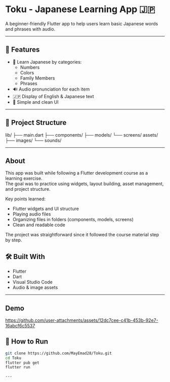 


# Toku - Japanese Learning App 🇯🇵

A beginner-friendly Flutter app to help users learn basic Japanese words and phrases with audio.  


---

## 📱 Features

- 🧠 Learn Japanese by categories:
  - Numbers
  - Colors
  - Family Members
  - Phrases
- 🔊 Audio pronunciation for each item
- 🇯🇵 Display of English & Japanese text
- 🎨 Simple and clean UI

---


## 📁 Project Structure
lib/
├── main.dart
├── components/
├── models/
└── screens/
assets/
├── images/
└── sounds/



---
## About
This app was built while following a Flutter development course as a learning exercise.  
The goal was to practice using widgets, layout building, asset management, and project structure.  

Key points learned:
- Flutter widgets and UI structure
- Playing audio files
- Organizing files in folders (components, models, screens)
- Clean and readable code

The project was straightforward since it followed the course material step by step.




## 🛠️ Built With

- Flutter
- Dart
- Visual Studio Code
- Audio & image assets
  
---

## Demo

https://github.com/user-attachments/assets/12dc7cee-c41b-453b-92e7-16abcf6c5537


## 🚀 How to Run

```bash
git clone https://github.com/MayEmad28/Toku.git
cd Toku
flutter pub get
flutter run

---


